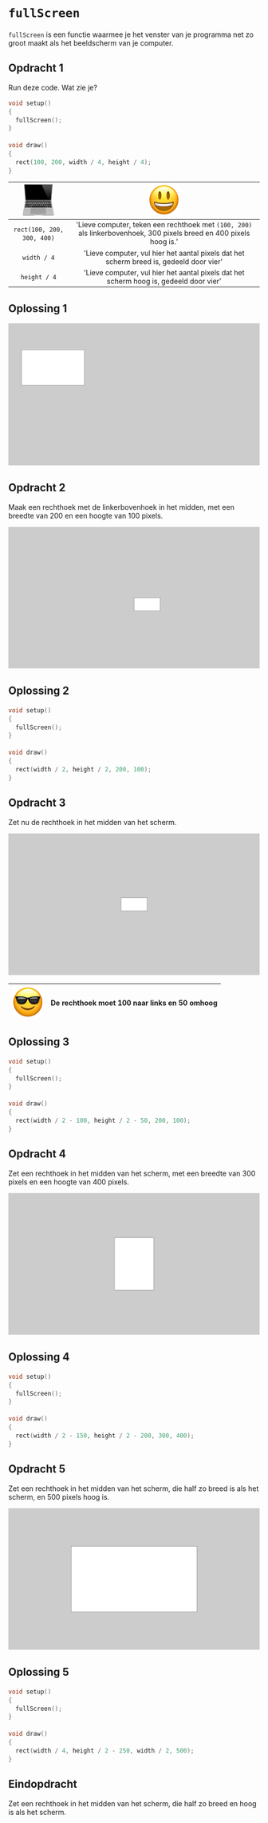 # `fullScreen`

`fullScreen` is een functie waarmee je het venster van je programma net zo groot maakt als het beeldscherm van je computer.

## Opdracht 1

Run deze code. Wat zie je?

```c++
void setup() 
{
  fullScreen();
}

void draw() 
{
  rect(100, 200, width / 4, height / 4);
}
```

![Computer](EmojiComputer.png) | ![Smiley](EmojiSmiley.png)
:------------------------:|:---------------------------------------------------: 
`rect(100, 200, 300, 400)`|'Lieve computer, teken een rechthoek met `(100, 200)` als linkerbovenhoek, 300 pixels breed en 400 pixels hoog is.'
`width / 4`|'Lieve computer, vul hier het aantal pixels dat het scherm breed is, gedeeld door vier'
`height / 4`|'Lieve computer, vul hier het aantal pixels dat het scherm hoog is, gedeeld door vier'

## Oplossing 1

![Oplossing 1](Fullscreen1.png)

## Opdracht 2

Maak een rechthoek met de linkerbovenhoek in het midden, 
met een breedte van 200 en een hoogte van 100 pixels.

![Opdracht 2](Fullscreen2.png)

## Oplossing 2

```c++
void setup() 
{
  fullScreen();
}

void draw() 
{
  rect(width / 2, height / 2, 200, 100);
}
```

## Opdracht 3

Zet nu de rechthoek in het midden van het scherm. 

![Opdracht 3](Fullscreen3.png)

![Sunglasses](EmojiSunglasses.png) | De rechthoek moet 100 naar links en 50 omhoog
:-------------:|:----------------------------------------: 

## Oplossing 3

```c++
void setup() 
{
  fullScreen();
}

void draw() 
{
  rect(width / 2 - 100, height / 2 - 50, 200, 100);
}
```

## Opdracht 4

Zet een rechthoek in het midden van het scherm, met een breedte van 300 pixels
en een hoogte van 400 pixels.

![Opdracht 4](Fullscreen4.png)

## Oplossing 4

```c++
void setup() 
{
  fullScreen();
}

void draw() 
{
  rect(width / 2 - 150, height / 2 - 200, 300, 400);
}
```

## Opdracht 5

Zet een rechthoek in het midden van het scherm, die half zo breed is als het scherm,
en 500 pixels hoog is.

![Opdracht 5](Fullscreen5.png)

## Oplossing 5

```c++
void setup() 
{
  fullScreen();
}

void draw() 
{
  rect(width / 4, height / 2 - 250, width / 2, 500);
}
```

## Eindopdracht

Zet een rechthoek in het midden van het scherm, die half zo breed en hoog is als het scherm.

